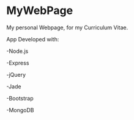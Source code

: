 # MyWebPage
My personal Webpage, for my Curriculum Vitae.

App Developed with: 

  -Node.js
  
  -Express
  
  -jQuery
  
  -Jade
  
  -Bootstrap
  
  -MongoDB
